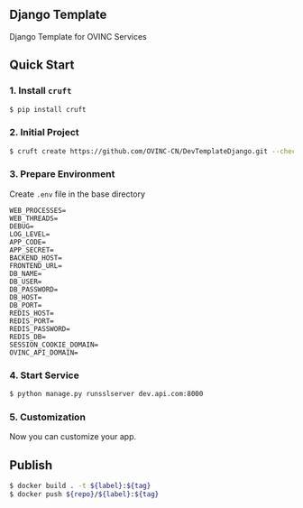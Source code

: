 ## Django Template

Django Template for OVINC Services

## Quick Start

### 1. Install `cruft`

```bash
$ pip install cruft
```

### 2. Initial Project

```bash
$ cruft create https://github.com/OVINC-CN/DevTemplateDjango.git --checkout main
```

### 3. Prepare Environment

Create `.env` file in the base directory

```env
WEB_PROCESSES=
WEB_THREADS=
DEBUG=
LOG_LEVEL=
APP_CODE=
APP_SECRET=
BACKEND_HOST=
FRONTEND_URL=
DB_NAME=
DB_USER=
DB_PASSWORD=
DB_HOST=
DB_PORT=
REDIS_HOST=
REDIS_PORT=
REDIS_PASSWORD=
REDIS_DB=
SESSION_COOKIE_DOMAIN=
OVINC_API_DOMAIN=
```

### 4. Start Service

```bash
$ python manage.py runsslserver dev.api.com:8000
```

### 5. Customization

Now you can customize your app.

## Publish

```bash
$ docker build . -t ${label}:${tag}
$ docker push ${repo}/${label}:${tag}
```
